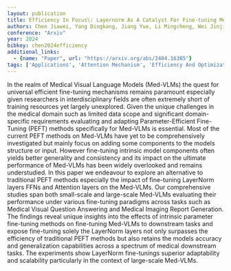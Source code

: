 ```yaml
---
layout: publication
title: Efficiency In Focus\: Layernorm As A Catalyst For Fine-tuning Medical Visual Language Pre-trained Models
authors: Chen Jiawei, Yang Dingkang, Jiang Yue, Li Mingcheng, Wei Jinjie, Hou Xiaolu, Zhang Lihua
conference: "Arxiv"
year: 2024
bibkey: chen2024efficiency
additional_links:
  - {name: "Paper", url: "https://arxiv.org/abs/2404.16385"}
tags: ['Applications', 'Attention Mechanism', 'Efficiency And Optimization', 'Fine Tuning', 'Model Architecture', 'Pretraining Methods', 'Reinforcement Learning', 'Training Techniques']
---
```

In the realm of Medical Visual Language Models (Med-VLMs) the quest for universal efficient fine-tuning mechanisms remains paramount especially given researchers in interdisciplinary fields are often extremely short of training resources yet largely unexplored. Given the unique challenges in the medical domain such as limited data scope and significant domain-specific requirements evaluating and adapting Parameter-Efficient Fine-Tuning (PEFT) methods specifically for Med-VLMs is essential. Most of the current PEFT methods on Med-VLMs have yet to be comprehensively investigated but mainly focus on adding some components to the models structure or input. However fine-tuning intrinsic model components often yields better generality and consistency and its impact on the ultimate performance of Med-VLMs has been widely overlooked and remains understudied. In this paper we endeavour to explore an alternative to traditional PEFT methods especially the impact of fine-tuning LayerNorm layers FFNs and Attention layers on the Med-VLMs. Our comprehensive studies span both small-scale and large-scale Med-VLMs evaluating their performance under various fine-tuning paradigms across tasks such as Medical Visual Question Answering and Medical Imaging Report Generation. The findings reveal unique insights into the effects of intrinsic parameter fine-tuning methods on fine-tuning Med-VLMs to downstream tasks and expose fine-tuning solely the LayerNorm layers not only surpasses the efficiency of traditional PEFT methods but also retains the models accuracy and generalization capabilities across a spectrum of medical downstream tasks. The experiments show LayerNorm fine-tunings superior adaptability and scalability particularly in the context of large-scale Med-VLMs.
